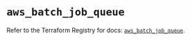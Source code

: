 # `aws_batch_job_queue`

Refer to the Terraform Registry for docs: [`aws_batch_job_queue`](https://registry.terraform.io/providers/hashicorp/aws/6.17.0/docs/resources/batch_job_queue).
